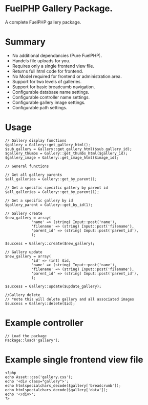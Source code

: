 # FuelPHP Gallery Package.

A complete FuelPHP gallery package.

# Summary

* No additional dependancies (Pure FuelPHP).
* Handels file uploads for you.
* Requires only a single frontend view file.
* Returns full html code for frontend.
* No Model required for frontend or administration area.
* Support for two levels of galleries.
* Support for basic breadcumb navigation.
* Configurable database name settings.
* Configurable controller name settings.
* Configurable gallery image settings.
* Configurable path settings.

# Usage

	// Gallery display functions
	$gallery = Gallery::get_gallery_html();
	$sub_gallery = Gallery::get_gallery_html($sub_gallery_id);
	$gallery_thumbs = Gallery::get_thumbs_html($gallery_id);
	$gallery_image = Gallery::get_image_html($image_id);

	// General functions

	// Get all gallery parents
	$all_galleries = Gallery::get_by_parent();

	// Get a specific specific gallery by parent id
	$all_galleries = Gallery::get_by_parent(1);

	// Get a specific gallery by id
	$gallery_parent = Gallery::get_by_id(1);
	
	// Gallery create
	$new_gallery = array(
				'name' => (string) Input::post('name'),
				'filename' => (string) Input::post('filename'),
				'parent_id' => (string) Input::post('parent_id'),
				);

	$success = Gallery::create($new_gallery);	

	// Gallery update
	$new_gallery = array(
				'id' => (int) $id,
				'name' => (string) Input::post('name'),
				'filename' => (string) Input::post('filename'),
				'parent_id' => (string) Input::post('parent_id'),
				);

	$success = Gallery::update($update_gallery);

	//Gallery delete
	// *note this will delete gallery and all associated images
	$success = Gallery::delete($id);
	
# Example controller

    // Load the package
    Package::load('gallery');

# Example single frontend view file 
   
    <?php
	echo Asset::css('gallery.css');
	echo '<div class="gallery">';
	echo htmlspecialchars_decode($gallery['breadcrumb']);
	echo htmlspecialchars_decode($gallery['data']);
	echo '</div>';
	?>